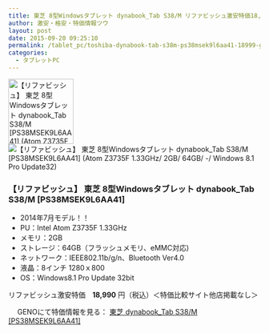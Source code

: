```yaml
---
title: 東芝 8型Windowsタブレット dynabook_Tab S38/M リファビッシュ激安特価18,999円！
author: 激安・格安・特価情報ツウ
layout: post
date: 2015-09-20 09:25:10
permalink: /tablet_pc/toshiba-dynabook-tab-s38m-ps38msek9l6aa41-18999-geno.html
categories:
  - タブレットPC
---
```

<div class="img-bg2 img_L">
  <a href="//px.a8.net/svt/ejp?a8mat=1I0DKG+A2L0YI+1TD2+5ZEMP&#038;a8ejpredirect=//www.geno-web.jp/shopdetail/000000036903" title="【リファビッシュ】 東芝 8型Windowsタブレット dynabook_Tab S38/M [PS38MSEK9L6AA41] (Atom Z3735F 1.33GHz/ 2GB/ 64GB/ -/ Windows 8.1 Pro Update32)" target="_blank">
  	<img border="0" alt="【リファビッシュ】 東芝 8型Windowsタブレット dynabook_Tab S38/M [PS38MSEK9L6AA41] (Atom Z3735F 1.33GHz/ 2GB/ 64GB/ -/ Windows 8.1 Pro Update32)" src="//i2.wp.com/www.geno-web.jp/shopimages/genoweb/0000000369034.jpg?w=130" width="130" data-recalc-dims="1" />
  </a>
  <img border="0" src="//i2.wp.com/www16.a8.net/0.gif?resize=1%2C1" alt="【リファビッシュ】 東芝 8型Windowsタブレット dynabook_Tab S38/M [PS38MSEK9L6AA41] (Atom Z3735F 1.33GHz/ 2GB/ 64GB/ -/ Windows 8.1 Pro Update32)" data-recalc-dims="1" />
</div>

<!--more-->
### 【リファビッシュ】 東芝 8型Windowsタブレット dynabook_Tab S38/M [PS38MSEK9L6AA41]

* 2014年7月モデル！！
* PU：Intel Atom Z3735F 1.33GHz
* メモリ：2GB
* ストレージ：64GB（フラッシュメモリ、eMMC対応)
* ネットワーク：IEEE802.11b/g/n、Bluetooth Ver4.0
* 液晶：8インチ 1280ｘ800
* OS：Windows8.1 Pro Update 32bit

リファビッシュ激安特価　<span class="tokka-price"><strong>18,990</strong></span> 円（税込）＜特価比較サイト他店掲載なし＞

　
GENOにて特価情報を見る： <span class="fs150p"><a href="//px.a8.net/svt/ejp?a8mat=1I0DKG+A2L0YI+1TD2+5ZEMP&#038;a8ejpredirect=//www.geno-web.jp/shopdetail/000000036903" target="_blank">東芝 dynabook_Tab S38/M [PS38MSEK9L6AA41]</a></span>